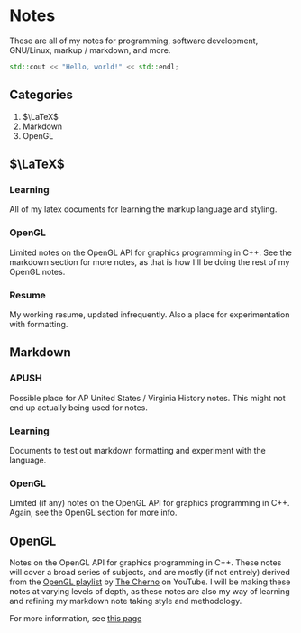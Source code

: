 # Notes

These are all of my notes for programming, software development, GNU/Linux, markup / markdown, and more.

```c++
std::cout << "Hello, world!" << std::endl;
```

## Categories

1.  $\LaTeX$
2.  Markdown
3.  OpenGL

## $\LaTeX$

### Learning

All of my latex documents for learning the markup language and styling.

### OpenGL

Limited notes on the OpenGL API for graphics programming in C++. See the markdown section for more notes, as that is how I'll be doing the rest of my OpenGL notes.

### Resume

My working resume, updated infrequently. Also a place for experimentation with formatting.

## Markdown

### APUSH

Possible place for AP United States / Virginia History notes. This might not end up actually being used for notes.

### Learning

Documents to test out markdown formatting and experiment with the language.

### OpenGL

Limited (if any) notes on the OpenGL API for graphics programming in C++. Again, see the OpenGL section for more info.

## OpenGL

Notes on the OpenGL API for graphics programming in C++. These notes will cover a broad series of subjects, and are mostly (if not entirely) derived from the [OpenGL playlist](https://www.youtube.com/playlist?list=PLlrATfBNZ98foTJPJ_Ev03o2oq3-GGOS2) by [The Cherno](https://www.youtube.com/channel/UCQ-W1KE9EYfdxhL6S4twUNw) on YouTube. I will be making these notes at varying levels of depth, as these notes are also my way of learning and refining my markdown note taking style and methodology.

For more information, see [this page](https://github.com/Nohmayne/Notes/tree/master/OpenGL)
